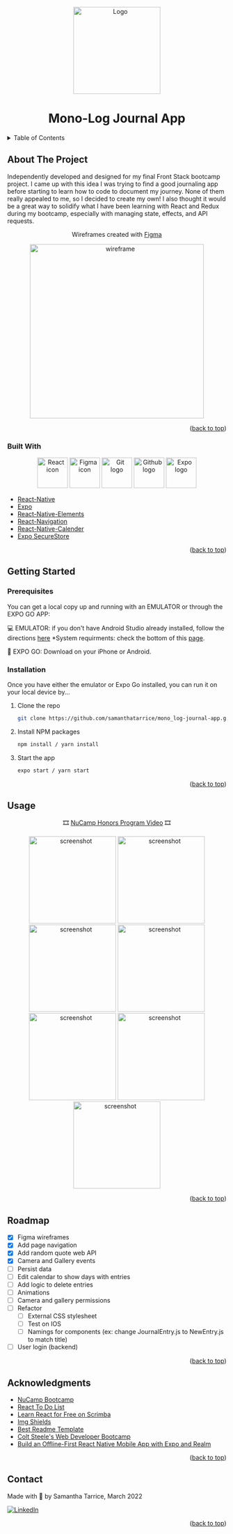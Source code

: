 <div id="top"></div>

<!-- PROJECT LOGO -->
<br />
<div align="center">
  <a href="https://github.com/samanthatarrice/mono_log-journal-app">
    <img src="components/images/logo-gradient.png" alt="Logo" width="200" height="200">
  </a>
  <h1 align="center">Mono-Log Journal App</h1>
</div>

<!-- TABLE OF CONTENTS -->
<details>
  <summary>Table of Contents</summary>
  <ol>
    <li>
      <a href="#about-the-project">About The Project</a>
      <ul>
        <li><a href="#built-with">Built With</a></li>
      </ul>
    </li>
    <li>
      <a href="#getting-started">Getting Started</a>
      <ul>
        <li><a href="#prerequisites">Prerequisites</a></li>
        <li><a href="#installation">Installation</a></li>
      </ul>
    </li>
    <li><a href="#usage">Usage</a></li>
    <li><a href="#roadmap">Roadmap</a></li>
    <li><a href="#acknowledgments">Acknowledgments</a></li>
    <li><a href="#contact">Contact</a></li>
  </ol>
</details>

<!-- ABOUT THE PROJECT -->
## About The Project

Independently developed and designed for my final Front Stack bootcamp project. I came up with this idea I was trying to find a good journaling app before starting to learn how to code to document my journey. None of them really appealed to me, so I decided to create my own! I also thought it would be a great way to solidify what I have been learning with React and Redux during my bootcamp, especially with managing state, effects, and API requests.

<div align="center">
  <p>Wireframes created with <a href="https://www.figma.com/file/pT9nCSXN8yiGcOnTK9P0uy/Journal?node-id=0%3A1">Figma</a></p>
  <a href="https://www.figma.com/file/pT9nCSXN8yiGcOnTK9P0uy/Journal?node-id=0%3A1"><img src="components/images/mono-log-wireframe.png" alt="wireframe" width="400"></a>
</div>
<p align="right">(<a href="#top">back to top</a>)</p>

### Built With

  <div align="center">
    <img src="https://cdn-icons-png.flaticon.com/512/45/45082.png" width=70 height="70" alt="React icon">
    <img src="https://cdn-icons-png.flaticon.com/512/5968/5968704.png" width="70" height="70" alt="Figma icon">
    <img src="https://cdn-icons-png.flaticon.com/512/2111/2111420.png" width="70" height="70" alt="Git logo">
    <img src="https://cdn-icons-png.flaticon.com/512/1051/1051326.png" width="70" height="70" alt="Github logo">
    <img src="https://media.vlpt.us/images/jisoolee11/post/59b75cbb-e395-4dd8-966b-e2b26731fc0c/expo_logo_icon_145293.png" width="70" height="70" alt="Expo logo">
  </div>

* [React-Native](https://reactnative.dev/)
* [Expo](https://docs.expo.dev/)
* [React-Native-Elements](https://reactnativeelements.com/)
* [React-Navigation](https://reactnavigation.org/)
* [React-Native-Calender](https://github.com/wix/react-native-calendars)
* [Expo SecureStore](https://docs.expo.dev/versions/latest/sdk/securestore/)

<p align="right">(<a href="#top">back to top</a>)</p>

<!-- GETTING STARTED -->
## Getting Started

### Prerequisites

You can get a local copy up and running with an EMULATOR or through the EXPO GO APP:

💻 EMULATOR: if you don't have Android Studio already installed, follow the directions <a href="https://developer.android.com/studio/install#:~:text=Launch%20the%20Android%20Studio%20DMG,Studio%20settings%2C%20then%20click%20OK.">here</a>
*System requirments: check the bottom of this <a href="https://developer.android.com/studio/install#:~:text=Launch%20the%20Android%20Studio%20DMG,Studio%20settings%2C%20then%20click%20OK.">page</a>.

📱 EXPO GO: Download on your iPhone or Android.

### Installation

Once you have either the emulator or Expo Go installed, you can run it on your local device by...

1. Clone the repo
   ```sh
   git clone https://github.com/samanthatarrice/mono_log-journal-app.git
   ```
2. Install NPM packages
   ```sh
   npm install / yarn install
   ```
3. Start the app 
   ```sh
   expo start / yarn start
   ```

<p align="right">(<a href="#top">back to top</a>)</p>


<!-- USAGE EXAMPLES -->
## Usage

<div align="center">🎞 <a href="https://drive.google.com/file/d/1w0G_ncjRWgtLXb39pRiBcK_f81mTPxLB/view?usp=sharing">NuCamp Honors Program Video</a> 🎞</div>
<br/>

<div align="center">
  <img src="components/images/screenshots/Screenshot_20220328-232358.png" alt="screenshot" width="200">
  <img src="components/images/screenshots/Screenshot_20220328-232405.png" alt="screenshot" width="200">
  <img src="components/images/screenshots/Screenshot_20220328-232416.png" alt="screenshot" width="200">
  <img src="components/images/screenshots/Screenshot_20220328-232447.png" alt="screenshot" width="200">
  <img src="components/images/screenshots/Screenshot_20220328-232538.png" alt="screenshot" width="200">
  <img src="components/images/screenshots/Screenshot_20220328-232544.png" alt="screenshot" width="200">
  <img src="components/images/screenshots/Screenshot_20220328-232548.png" alt="screenshot" width="200">
</div>

<p align="right">(<a href="#top">back to top</a>)</p>


<!-- ROADMAP -->
## Roadmap

- [x] Figma wireframes
- [x] Add page navigation
- [x] Add random quote web API
- [x] Camera and Gallery events
- [ ] Persist data
- [ ] Edit calendar to show days with entries
- [ ] Add logic to delete entries
- [ ] Animations
- [ ] Camera and gallery permissions
- [ ] Refactor
    - [ ] External CSS stylesheet
    - [ ] Test on IOS
    - [ ] Namings for components (ex: change JournalEntry.js to NewEntry.js to match title)
- [ ] User login (backend)

<p align="right">(<a href="#top">back to top</a>)</p>

<!-- ACKNOWLEDGMENTS -->
## Acknowledgments

* [NuCamp Bootcamp](https://www.nucamp.co/)
* [React To Do List](https://www.youtube.com/watch?v=0kL6nhutjQ8&list=PLYBvEAka-q1hJuwRPYQPlEBBRm7_qGw_2)
* [Learn React for Free on Scrimba](https://scrimba.com/learn/learnreact)
* [Img Shields](https://shields.io)
* [Best Readme Template](https://github.com/othneildrew/Best-README-Template)
* [Colt Steele's Web Developer Bootcamp](https://www.udemy.com/course/the-web-developer-bootcamp/)
* [Build an Offline-First React Native Mobile App with Expo and Realm](https://www.mongodb.com/developer/how-to/build-offline-first-react-native-mobile-app-with-expo-and-realm/)

<p align="right">(<a href="#top">back to top</a>)</p>

<!-- CONTACT -->
## Contact

Made with 💚 by Samantha Tarrice, March 2022

[![LinkedIn][linkedin-shield]][linkedin-url]

<p align="right">(<a href="#top">back to top</a>)</p>

<!-- MARKDOWN LINKS & IMAGES -->
<!-- https://www.markdownguide.org/basic-syntax/#reference-style-links -->
[linkedin-shield]: https://img.shields.io/badge/-LinkedIn-black.svg?style=for-the-badge&logo=linkedin&colorB=555
[linkedin-url]: https://www.linkedin.com/in/starrice/
